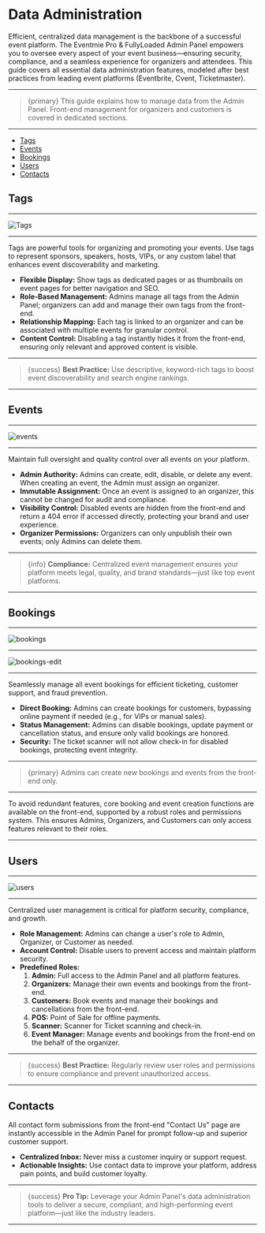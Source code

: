 # Data Administration

Efficient, centralized data management is the backbone of a successful event platform. The Eventmie Pro & FullyLoaded Admin Panel empowers you to oversee every aspect of your event business—ensuring security, compliance, and a seamless experience for organizers and attendees. This guide covers all essential data administration features, modeled after best practices from leading event platforms (Eventbrite, Cvent, Ticketmaster).

---

>{primary} This guide explains how to manage data from the Admin Panel. Front-end management for organizers and customers is covered in dedicated sections.

---

- [Tags](#tags)
- [Events](#events)
- [Bookings](#bookings)
- [Users](#users)
- [Contacts](#contacts)


<a name="tags"></a>
## Tags

---

![Tags](/images/v3/How-to-edit-tags-image-7.webp "Tags")

---

Tags are powerful tools for organizing and promoting your events. Use tags to represent sponsors, speakers, hosts, VIPs, or any custom label that enhances event discoverability and marketing.

- **Flexible Display:** Show tags as dedicated pages or as thumbnails on event pages for better navigation and SEO.
- **Role-Based Management:** Admins manage all tags from the Admin Panel; organizers can add and manage their own tags from the front-end.
- **Relationship Mapping:** Each tag is linked to an organizer and can be associated with multiple events for granular control.
- **Content Control:** Disabling a tag instantly hides it from the front-end, ensuring only relevant and approved content is visible.

---

> {success} **Best Practice:** Use descriptive, keyword-rich tags to boost event discoverability and search engine rankings.

---

<a name="events"></a>
## Events

---

![events](/images/v3/How-to-edit-events-in-EP-Image-8.webp "events")

---

Maintain full oversight and quality control over all events on your platform.

- **Admin Authority:** Admins can create, edit, disable, or delete any event. When creating an event, the Admin must assign an organizer.
- **Immutable Assignment:** Once an event is assigned to an organizer, this cannot be changed for audit and compliance.
- **Visibility Control:** Disabled events are hidden from the front-end and return a 404 error if accessed directly, protecting your brand and user experience.
- **Organizer Permissions:** Organizers can only unpublish their own events; only Admins can delete them.

---

> {info} **Compliance:** Centralized event management ensures your platform meets legal, quality, and brand standards—just like top event platforms.

---

<a name="bookings"></a>
## Bookings

---

![bookings](/images/v3/How-to-check-bookings-event-image-9.webp "bookings")

---

![bookings-edit](/images/v3/How-to-edit-bookings-image-10.webp "bookings-edit")

---

Seamlessly manage all event bookings for efficient ticketing, customer support, and fraud prevention.

- **Direct Booking:** Admins can create bookings for customers, bypassing online payment if needed (e.g., for VIPs or manual sales).
- **Status Management:** Admins can disable bookings, update payment or cancellation status, and ensure only valid bookings are honored.
- **Security:** The ticket scanner will not allow check-in for disabled bookings, protecting event integrity.

---

>{primary} Admins can create new bookings and events from the front-end only. 

---

To avoid redundant features, core booking and event creation functions are available on the front-end, supported by a robust roles and permissions system. This ensures Admins, Organizers, and Customers can only access features relevant to their roles.

---


<a name="users"></a>
## Users

---

![users](/images/v3/How-to-find-users-EP-image-11.webp "users")

---

Centralized user management is critical for platform security, compliance, and growth.

- **Role Management:** Admins can change a user's role to Admin, Organizer, or Customer as needed.
- **Account Control:** Disable users to prevent access and maintain platform security.
- **Predefined Roles:**
  1. **Admin:** Full access to the Admin Panel and all platform features.
  2. **Organizers:** Manage their own events and bookings from the front-end.
  3. **Customers:** Book events and manage their bookings and cancellations from the front-end.
  4. **POS:** Point of Sale for offline payments.
  5. **Scanner:** Scanner for Ticket scanning and check-in.
  6. **Event Manager:** Manage events and bookings from the front-end on the behalf of the organizer.

---

> {success} **Best Practice:** Regularly review user roles and permissions to ensure compliance and prevent unauthorized access.

---

<a name="contacts"></a>
## Contacts

All contact form submissions from the front-end "Contact Us" page are instantly accessible in the Admin Panel for prompt follow-up and superior customer support.

- **Centralized Inbox:** Never miss a customer inquiry or support request.
- **Actionable Insights:** Use contact data to improve your platform, address pain points, and build customer loyalty.

---

> {success} **Pro Tip:** Leverage your Admin Panel's data administration tools to deliver a secure, compliant, and high-performing event platform—just like the industry leaders.

---
